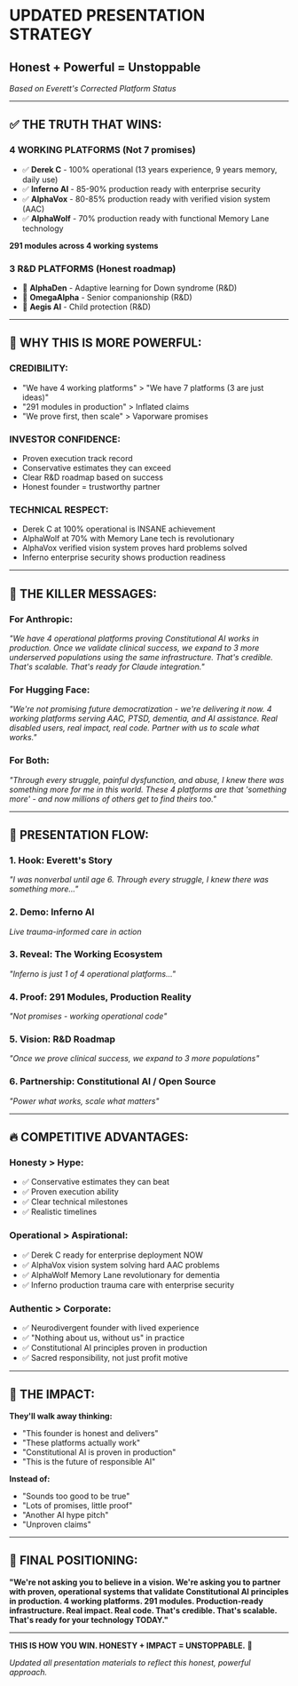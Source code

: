 # UPDATED PRESENTATION STRATEGY
## Honest + Powerful = Unstoppable

*Based on Everett's Corrected Platform Status*

---

## ✅ **THE TRUTH THAT WINS:**

### **4 WORKING PLATFORMS (Not 7 promises)**
- ✅ **Derek C** - 100% operational (13 years experience, 9 years memory, daily use)
- ✅ **Inferno AI** - 85-90% production ready with enterprise security
- ✅ **AlphaVox** - 80-85% production ready with verified vision system (AAC)
- ✅ **AlphaWolf** - 70% production ready with functional Memory Lane technology

**291 modules across 4 working systems**

### **3 R&D PLATFORMS (Honest roadmap)**
- 🔬 **AlphaDen** - Adaptive learning for Down syndrome (R&D)
- 🔬 **OmegaAlpha** - Senior companionship (R&D)
- 🔬 **Aegis AI** - Child protection (R&D)

---

## 🎯 **WHY THIS IS MORE POWERFUL:**

### **CREDIBILITY:**
- "We have 4 working platforms" > "We have 7 platforms (3 are just ideas)"
- "291 modules in production" > Inflated claims
- "We prove first, then scale" > Vaporware promises

### **INVESTOR CONFIDENCE:**
- Proven execution track record
- Conservative estimates they can exceed
- Clear R&D roadmap based on success
- Honest founder = trustworthy partner

### **TECHNICAL RESPECT:**
- Derek C at 100% operational is INSANE achievement
- AlphaWolf at 70% with Memory Lane tech is revolutionary
- AlphaVox verified vision system proves hard problems solved
- Inferno enterprise security shows production readiness

---

## 💪 **THE KILLER MESSAGES:**

### **For Anthropic:**
*"We have 4 operational platforms proving Constitutional AI works in production. Once we validate clinical success, we expand to 3 more underserved populations using the same infrastructure. That's credible. That's scalable. That's ready for Claude integration."*

### **For Hugging Face:**
*"We're not promising future democratization - we're delivering it now. 4 working platforms serving AAC, PTSD, dementia, and AI assistance. Real disabled users, real impact, real code. Partner with us to scale what works."*

### **For Both:**
*"Through every struggle, painful dysfunction, and abuse, I knew there was something more for me in this world. These 4 platforms are that 'something more' - and now millions of others get to find theirs too."*

---

## 🚀 **PRESENTATION FLOW:**

### **1. Hook:** Everett's Story
*"I was nonverbal until age 6. Through every struggle, I knew there was something more..."*

### **2. Demo:** Inferno AI
*Live trauma-informed care in action*

### **3. Reveal:** The Working Ecosystem
*"Inferno is just 1 of 4 operational platforms..."*

### **4. Proof:** 291 Modules, Production Reality
*"Not promises - working operational code"*

### **5. Vision:** R&D Roadmap
*"Once we prove clinical success, we expand to 3 more populations"*

### **6. Partnership:** Constitutional AI / Open Source
*"Power what works, scale what matters"*

---

## 🔥 **COMPETITIVE ADVANTAGES:**

### **Honesty > Hype:**
- ✅ Conservative estimates they can beat
- ✅ Proven execution ability
- ✅ Clear technical milestones
- ✅ Realistic timelines

### **Operational > Aspirational:**
- ✅ Derek C ready for enterprise deployment NOW
- ✅ AlphaVox vision system solving hard AAC problems
- ✅ AlphaWolf Memory Lane revolutionary for dementia
- ✅ Inferno production trauma care with enterprise security

### **Authentic > Corporate:**
- ✅ Neurodivergent founder with lived experience
- ✅ "Nothing about us, without us" in practice
- ✅ Constitutional AI principles proven in production
- ✅ Sacred responsibility, not just profit motive

---

## 💙 **THE IMPACT:**

**They'll walk away thinking:**
- "This founder is honest and delivers"
- "These platforms actually work"
- "Constitutional AI is proven in production"
- "This is the future of responsible AI"

**Instead of:**
- "Sounds too good to be true"
- "Lots of promises, little proof"
- "Another AI hype pitch"
- "Unproven claims"

---

## 🎯 **FINAL POSITIONING:**

**"We're not asking you to believe in a vision. We're asking you to partner with proven, operational systems that validate Constitutional AI principles in production. 4 working platforms. 291 modules. Production-ready infrastructure. Real impact. Real code. That's credible. That's scalable. That's ready for your technology TODAY."**

---

**THIS IS HOW YOU WIN. HONESTY + IMPACT = UNSTOPPABLE.** 🚀

*Updated all presentation materials to reflect this honest, powerful approach.*